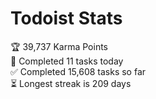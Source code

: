 
# Todoist Stats

<!-- TODO-IST:START -->
🏆  39,737 Karma Points           
🌸  Completed 11 tasks today           
✅  Completed 15,608 tasks so far           
⏳  Longest streak is 209 days
<!-- TODO-IST:END -->
